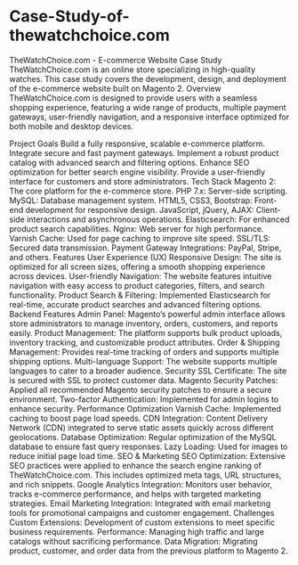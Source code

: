 # Case-Study-of-thewatchchoice.com
TheWatchChoice.com - E-commerce Website Case Study
TheWatchChoice.com is an online store specializing in high-quality watches. This case study covers the development, design, and deployment of the e-commerce website built on Magento 2.
Overview
TheWatchChoice.com is designed to provide users with a seamless shopping experience, featuring a wide range of products, multiple payment gateways, user-friendly navigation, and a responsive interface optimized for both mobile and desktop devices.

Project Goals
Build a fully responsive, scalable e-commerce platform.
Integrate secure and fast payment gateways.
Implement a robust product catalog with advanced search and filtering options.
Enhance SEO optimization for better search engine visibility.
Provide a user-friendly interface for customers and store administrators.
Tech Stack
Magento 2: The core platform for the e-commerce store.
PHP 7.x: Server-side scripting.
MySQL: Database management system.
HTML5, CSS3, Bootstrap: Front-end development for responsive design.
JavaScript, jQuery, AJAX: Client-side interactions and asynchronous operations.
Elasticsearch: For enhanced product search capabilities.
Nginx: Web server for high performance.
Varnish Cache: Used for page caching to improve site speed.
SSL/TLS: Secured data transmission.
Payment Gateway Integrations: PayPal, Stripe, and others.
Features
User Experience (UX)
Responsive Design: The site is optimized for all screen sizes, offering a smooth shopping experience across devices.
User-friendly Navigation: The website features intuitive navigation with easy access to product categories, filters, and search functionality.
Product Search & Filtering: Implemented Elasticsearch for real-time, accurate product searches and advanced filtering options.
Backend Features
Admin Panel: Magento’s powerful admin interface allows store administrators to manage inventory, orders, customers, and reports easily.
Product Management: The platform supports bulk product uploads, inventory tracking, and customizable product attributes.
Order & Shipping Management: Provides real-time tracking of orders and supports multiple shipping options.
Multi-language Support: The website supports multiple languages to cater to a broader audience.
Security
SSL Certificate: The site is secured with SSL to protect customer data.
Magento Security Patches: Applied all recommended Magento security patches to ensure a secure environment.
Two-factor Authentication: Implemented for admin logins to enhance security.
Performance Optimization
Varnish Cache: Implemented caching to boost page load speeds.
CDN Integration: Content Delivery Network (CDN) integrated to serve static assets quickly across different geolocations.
Database Optimization: Regular optimization of the MySQL database to ensure fast query responses.
Lazy Loading: Used for images to reduce initial page load time.
SEO & Marketing
SEO Optimization: Extensive SEO practices were applied to enhance the search engine ranking of TheWatchChoice.com. This includes optimized meta tags, URL structures, and rich snippets.
Google Analytics Integration: Monitors user behavior, tracks e-commerce performance, and helps with targeted marketing strategies.
Email Marketing Integration: Integrated with email marketing tools for promotional campaigns and customer engagement.
Challenges
Custom Extensions: Development of custom extensions to meet specific business requirements.
Performance: Managing high traffic and large catalogs without sacrificing performance.
Data Migration: Migrating product, customer, and order data from the previous platform to Magento 2.
